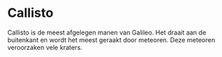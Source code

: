 # Callisto

Callisto is de meest afgelegen manen van Galileo. Het draait aan de buitenkant
en wordt het meest geraakt door meteoren. Deze meteoren veroorzaken vele
kraters.
